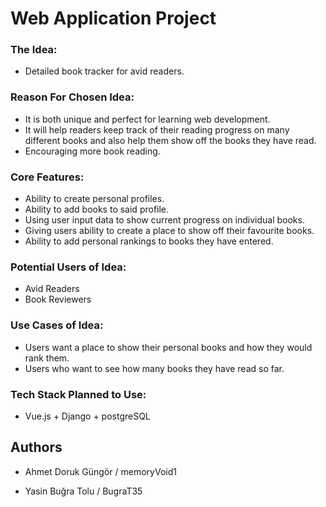# Web Application Project

### The Idea:
+ Detailed book tracker for avid readers.


### Reason For Chosen Idea:
+ It is both unique and perfect for learning web development. 
+ It will help readers keep track of their reading progress on many different books and also help them show off the books they have read.
+ Encouraging more book reading.

### Core Features:
+ Ability to create personal profiles.
+ Ability to add books to said profile.
+ Using user input data to show current progress on individual books.
+ Giving users ability to create a place to show off their favourite books.
+ Ability to add personal rankings to books they have entered.

### Potential Users of Idea:
+ Avid Readers
+ Book Reviewers

### Use Cases of Idea:
+ Users want a place to show their personal books and how they would rank them.
+ Users who want to see how many books they have read so far.

### Tech Stack Planned to Use:

* Vue.js + Django + postgreSQL

## Authors
+ Ahmet Doruk Güngör / memoryVoid1

+ Yasin Buğra Tolu / BugraT35

















